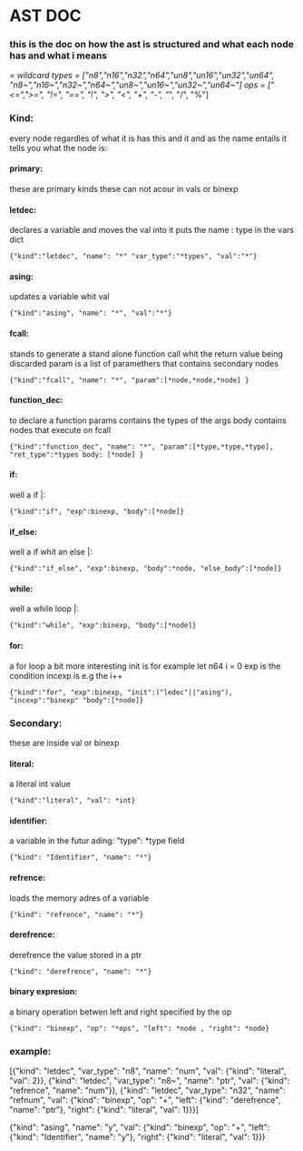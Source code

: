 # AST DOC
### this is the doc on how the ast is structured and what each node has and what i means
*= wildcard
types = ["n8","n16","n32","n64","un8","un16","un32","un64", "n8~","n16~","n32~","n64~","un8~","un16~","un32~","un64~"]
ops   = ["<=",">=", "!=", "==", "!", ">", "<", "+", "-", "*", "/", "%"]
### Kind:
every node regardles of what it is has this and it and as the name entails it tells you what the node is:
#### primary:
these are primary kinds these can not acour in vals or binexp

#### letdec:
declares a variable and moves the val into it
puts the name : type in the vars dict

    {"kind":"letdec", "name": "*" "var_type":"*types", "val":"*"}
#### asing:
updates a variable whit val

    {"kind":"asing", "name": "*", "val":"*"}

#### fcall:
stands to generate a stand alone function call whit the return value being discarded
param is a list of paramethers that contains secondary nodes

    {"kind":"fcall", "name": "*", "param":[*node,*node,*node] }

#### function_dec:
to declare a function 
params contains the types of the args
body contains nodes that execute on fcall
    
    {"kind":"function_dec", "name": "*", "param":[*type,*type,*type], "ret_type":*types body: [*node] }

#### if:
well a if |:

    {"kind":"if", "exp":binexp, "body":[*node]}

#### if_else:
well a if whit an else |:
    
    {"kind":"if_else", "exp":binexp, "body":*node, "else_body":[*node]}

#### while:
well a while loop |:

    {"kind":"while", "exp":binexp, "body":[*node]}

#### for:
a for loop a bit more interesting
init is for example let n64 i = 0
exp is the condition
incexp is e.g the i++
    
    {"kind":"for", "exp":binexp, "init":("ledec"||"asing"), "incexp":"binexp" "body":[*node]}

### Secondary:
these are inside val or binexp

#### literal:
a literal int value

    {"kind":"literal", "val": *int}

#### identifier:
a variable 
in the futur ading: "type": *type
field
    
    {"kind": "Identifier", "name": "*"}

#### refrence:
loads the memory adres of a variable

    {"kind": "refrence", "name": "*"}

#### derefrence:
derefrence the value stored in a ptr
    
    {"kind": "derefrence", "name": "*"}
            

#### binary expresion:
a binary operation betwen left and right specified by the op

    {"kind": "binexp", "op": "*ops", "left": *node , "right": *node}



### example:
[{"kind": "letdec", "var_type": "n8", "name": "num", "val": {"kind": "literal", "val": 2}}, 
{"kind": "letdec", "var_type": "n8~", "name": "ptr", "val": {"kind": "refrence", "name": "num"}}, 
{"kind": "letdec", "var_type": "n32", "name": "refnum", "val": {"kind": "binexp", "op": "+", "left": {"kind": "derefrence", "name": "ptr"}, "right": {"kind": "literal", "val": 1}}}]

{"kind": "asing", "name": "y", "val": {"kind": "binexp", "op": "+", "left": {"kind": "Identifier", "name": "y"}, "right": {"kind": "literal", "val": 1}}}    
